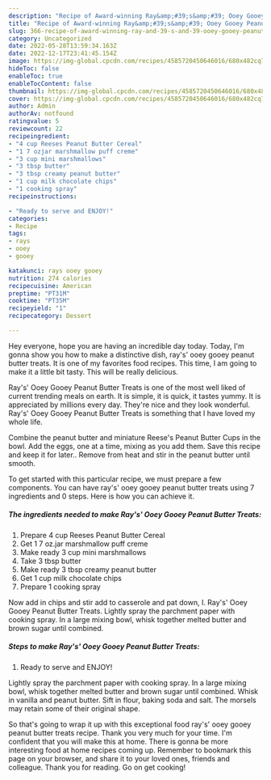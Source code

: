 ```yaml
---
description: "Recipe of Award-winning Ray&amp;#39;s&amp;#39; Ooey Gooey Peanut Butter Treats"
title: "Recipe of Award-winning Ray&amp;#39;s&amp;#39; Ooey Gooey Peanut Butter Treats"
slug: 366-recipe-of-award-winning-ray-and-39-s-and-39-ooey-gooey-peanut-butter-treats
category: Uncategorized
date: 2022-05-28T13:59:34.163Z
date: 2022-12-17T23:41:45.154Z
image: https://img-global.cpcdn.com/recipes/4585720450646016/680x482cq70/rays-ooey-gooey-peanut-butter-treats-recipe-main-photo.jpg
hideToc: false
enableToc: true
enableTocContent: false
thumbnail: https://img-global.cpcdn.com/recipes/4585720450646016/680x482cq70/rays-ooey-gooey-peanut-butter-treats-recipe-main-photo.jpg
cover: https://img-global.cpcdn.com/recipes/4585720450646016/680x482cq70/rays-ooey-gooey-peanut-butter-treats-recipe-main-photo.jpg
author: Admin
authorAv: notfound
ratingvalue: 5
reviewcount: 22
recipeingredient:
- "4 cup Reeses Peanut Butter Cereal"
- "1 7 ozjar marshmallow puff creme"
- "3 cup mini marshmallows"
- "3 tbsp butter"
- "3 tbsp creamy peanut butter"
- "1 cup milk chocolate chips"
- "1 cooking spray"
recipeinstructions:

- "Ready to serve and ENJOY!"
categories:
- Recipe
tags:
- rays
- ooey
- gooey

katakunci: rays ooey gooey 
nutrition: 274 calories
recipecuisine: American
preptime: "PT31M"
cooktime: "PT35M"
recipeyield: "1"
recipecategory: Dessert

---
```



Hey everyone, hope you are having an incredible day today. Today, I'm gonna show you how to make a distinctive dish, ray&#39;s&#39; ooey gooey peanut butter treats. It is one of my favorites food recipes. This time, I am going to make it a little bit tasty. This will be really delicious.

Ray&#39;s&#39; Ooey Gooey Peanut Butter Treats is one of the most well liked of current trending meals on earth. It is simple, it is quick, it tastes yummy. It is appreciated by millions every day. They're nice and they look wonderful. Ray&#39;s&#39; Ooey Gooey Peanut Butter Treats is something that I have loved my whole life.

Combine the peanut butter and miniature Reese&#39;s Peanut Butter Cups in the bowl. Add the eggs, one at a time, mixing as you add them. Save this recipe and keep it for later.. Remove from heat and stir in the peanut butter until smooth.


To get started with this particular recipe, we must prepare a few components. You can have ray&#39;s&#39; ooey gooey peanut butter treats using 7 ingredients and 0 steps. Here is how you can achieve it.

<!--inarticleads1-->

##### The ingredients needed to make Ray&#39;s&#39; Ooey Gooey Peanut Butter Treats:

1. Prepare 4 cup Reeses Peanut Butter Cereal
1. Get 1 7 oz.jar marshmallow puff creme
1. Make ready 3 cup mini marshmallows
1. Take 3 tbsp butter
1. Make ready 3 tbsp creamy peanut butter
1. Get 1 cup milk chocolate chips
1. Prepare 1 cooking spray


Now add in chips and stir add to casserole and pat down, I. Ray&#39;s&#39; Ooey Gooey Peanut Butter Treats. Lightly spray the parchment paper with cooking spray. In a large mixing bowl, whisk together melted butter and brown sugar until combined. 

<!--inarticleads2-->

##### Steps to make Ray&#39;s&#39; Ooey Gooey Peanut Butter Treats:


1. Ready to serve and ENJOY!

Lightly spray the parchment paper with cooking spray. In a large mixing bowl, whisk together melted butter and brown sugar until combined. Whisk in vanilla and peanut butter. Sift in flour, baking soda and salt. The morsels may retain some of their original shape. 

So that's going to wrap it up with this exceptional food ray&#39;s&#39; ooey gooey peanut butter treats recipe. Thank you very much for your time. I'm confident that you will make this at home. There is gonna be more interesting food at home recipes coming up. Remember to bookmark this page on your browser, and share it to your loved ones, friends and colleague. Thank you for reading. Go on get cooking!
